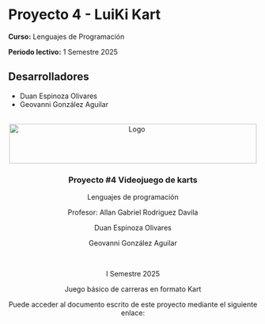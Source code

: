 # Proyecto 4 - LuiKi Kart

**Curso:** Lenguajes de Programación

**Periodo lectivo:** 1 Semestre 2025

## Desarrolladores
- Duan Espinoza Olivares
- Geovanni González Aguilar
<!-- PROJECT LOGO -->
<br />
<div align="center">
  <a href="https://github.com/othneildrew/Best-README-Template">
    <img src="https://upload.wikimedia.org/wikipedia/commons/thumb/c/c8/Firma_TEC.svg/1200px-Firma_TEC.svg.png" alt="Logo" width="500" height="80">
  </a>

  <h3 align="center">Proyecto #4 Videojuego de karts</h3>

  <p align="center">
    Lenguajes de programación
  </p>
  <p align="center">
    Profesor: Allan Gabriel Rodriguez Davila
  </p>

  <p align="center">
    Duan Espinoza Olivares
  </p>
  <p align="center">
    Geovanni González Aguilar
  </p> 
  <br /> 
  <p align="center">
    I Semestre 2025
  </p> 
  <p align="center">
    Juego básico de carreras en formato Kart
  </p> 
  <p align="center">
  <p align="center">
    Puede acceder al documento escrito de este proyecto mediante el siguiente enlace:
  </p>
  <p align="center">
    